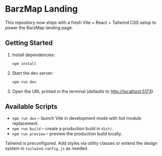# BarzMap Landing

This repository now ships with a fresh Vite + React + Tailwind CSS setup to power the BarzMap landing page.

## Getting Started

1. Install dependencies:
   ```bash
   npm install
   ```
2. Start the dev server:
   ```bash
   npm run dev
   ```
3. Open the URL printed in the terminal (defaults to <http://localhost:5173>).

## Available Scripts

- `npm run dev` – launch Vite in development mode with hot module replacement.
- `npm run build` – create a production build in `dist/`.
- `npm run preview` – preview the production build locally.

Tailwind is preconfigured. Add styles via utility classes or extend the design system in `tailwind.config.js` as needed.

